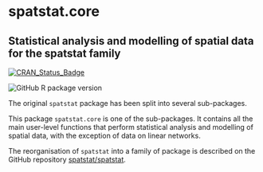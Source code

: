 # spatstat.core

## Statistical analysis and modelling of spatial data for the spatstat family

[![CRAN_Status_Badge](http://www.r-pkg.org/badges/version/spatstat.core)](http://cran.r-project.org/web/packages/spatstat.core) 

![GitHub R package version](https://img.shields.io/github/r-package/v/spatstat/spatstat.core)

The original `spatstat` package has been split into
several sub-packages.

This package `spatstat.core` is one of the
sub-packages. It contains all the main user-level functions that perform
statistical analysis and modelling of spatial data,
with the exception of data on linear networks.

The reorganisation of `spatstat` into a family of package is described
on the GitHub repository
[spatstat/spatstat](https://github.com/spatstat/spatstat).